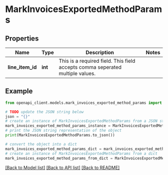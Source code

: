 # MarkInvoicesExportedMethodParams


## Properties

Name | Type | Description | Notes
------------ | ------------- | ------------- | -------------
**line_item_id** | **int** | This is a required field. This field accepts comma seperated multiple values. | 

## Example

```python
from openapi_client.models.mark_invoices_exported_method_params import MarkInvoicesExportedMethodParams

# TODO update the JSON string below
json = "{}"
# create an instance of MarkInvoicesExportedMethodParams from a JSON string
mark_invoices_exported_method_params_instance = MarkInvoicesExportedMethodParams.from_json(json)
# print the JSON string representation of the object
print(MarkInvoicesExportedMethodParams.to_json())

# convert the object into a dict
mark_invoices_exported_method_params_dict = mark_invoices_exported_method_params_instance.to_dict()
# create an instance of MarkInvoicesExportedMethodParams from a dict
mark_invoices_exported_method_params_from_dict = MarkInvoicesExportedMethodParams.from_dict(mark_invoices_exported_method_params_dict)
```
[[Back to Model list]](../README.md#documentation-for-models) [[Back to API list]](../README.md#documentation-for-api-endpoints) [[Back to README]](../README.md)


